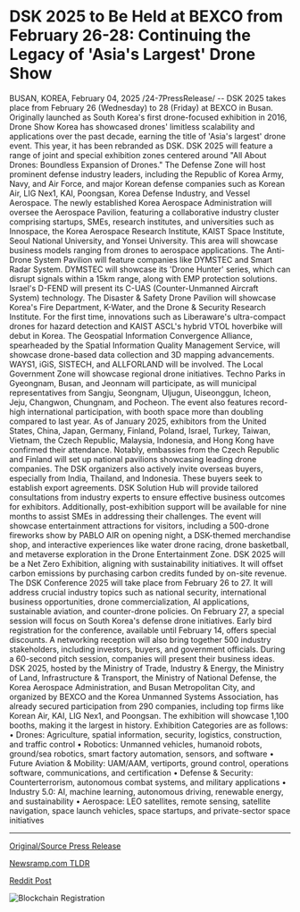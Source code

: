 # DSK 2025 to Be Held at BEXCO from February 26-28: Continuing the Legacy of 'Asia's Largest' Drone Show

BUSAN, KOREA, February 04, 2025 /24-7PressRelease/ -- DSK 2025 takes place from February 26 (Wednesday) to 28 (Friday) at BEXCO in Busan. Originally launched as South Korea's first drone-focused exhibition in 2016, Drone Show Korea has showcased drones' limitless scalability and applications over the past decade, earning the title of 'Asia's largest' drone event. This year, it has been rebranded as DSK.  DSK 2025 will feature a range of joint and special exhibition zones centered around "All About Drones: Boundless Expansion of Drones." The Defense Zone will host prominent defense industry leaders, including the Republic of Korea Army, Navy, and Air Force, and major Korean defense companies such as Korean Air, LIG Nex1, KAI, Poongsan, Korea Defense Industry, and Vessel Aerospace.  The newly established Korea Aerospace Administration will oversee the Aerospace Pavilion, featuring a collaborative industry cluster comprising startups, SMEs, research institutes, and universities such as Innospace, the Korea Aerospace Research Institute, KAIST Space Institute, Seoul National University, and Yonsei University. This area will showcase business models ranging from drones to aerospace applications.  The Anti-Drone System Pavilion will feature companies like DYMSTEC and Smart Radar System. DYMSTEC will showcase its 'Drone Hunter' series, which can disrupt signals within a 15km range, along with EMP protection solutions. Israel's D-FEND will present its C-UAS (Counter-Unmanned Aircraft System) technology.  The Disaster & Safety Drone Pavilion will showcase Korea's Fire Department, K-Water, and the Drone & Security Research Institute. For the first time, innovations such as Liberaware's ultra-compact drones for hazard detection and KAIST ASCL's hybrid VTOL hoverbike will debut in Korea.  The Geospatial Information Convergence Alliance, spearheaded by the Spatial Information Quality Management Service, will showcase drone-based data collection and 3D mapping advancements. WAYS1, iGiS, SISTECH, and ALLFORLAND will be involved.  The Local Government Zone will showcase regional drone initiatives. Techno Parks in Gyeongnam, Busan, and Jeonnam will participate, as will municipal representatives from Sangju, Seongnam, Uljugun, Uiseonggun, Icheon, Jeju, Changwon, Chungnam, and Pocheon.  The event also features record-high international participation, with booth space more than doubling compared to last year. As of January 2025, exhibitors from the United States, China, Japan, Germany, Finland, Poland, Israel, Turkey, Taiwan, Vietnam, the Czech Republic, Malaysia, Indonesia, and Hong Kong have confirmed their attendance. Notably, embassies from the Czech Republic and Finland will set up national pavilions showcasing leading drone companies.  The DSK organizers also actively invite overseas buyers, especially from India, Thailand, and Indonesia. These buyers seek to establish export agreements.  DSK Solution Hub will provide tailored consultations from industry experts to ensure effective business outcomes for exhibitors. Additionally, post-exhibition support will be available for nine months to assist SMEs in addressing their challenges.  The event will showcase entertainment attractions for visitors, including a 500-drone fireworks show by PABLO AIR on opening night, a DSK-themed merchandise shop, and interactive experiences like water drone racing, drone basketball, and metaverse exploration in the Drone Entertainment Zone.  DSK 2025 will be a Net Zero Exhibition, aligning with sustainability initiatives. It will offset carbon emissions by purchasing carbon credits funded by on-site revenue.  The DSK Conference 2025 will take place from February 26 to 27. It will address crucial industry topics such as national security, international business opportunities, drone commercialization, AI applications, sustainable aviation, and counter-drone policies. On February 27, a special session will focus on South Korea's defense drone initiatives.  Early bird registration for the conference, available until February 14, offers special discounts.  A networking reception will also bring together 500 industry stakeholders, including investors, buyers, and government officials. During a 60-second pitch session, companies will present their business ideas.  DSK 2025, hosted by the Ministry of Trade, Industry & Energy, the Ministry of Land, Infrastructure & Transport, the Ministry of National Defense, the Korea Aerospace Administration, and Busan Metropolitan City, and organized by BEXCO and the Korea Unmanned Systems Association, has already secured participation from 290 companies, including top firms like Korean Air, KAI, LIG Nex1, and Poongsan. The exhibition will showcase 1,100 booths, making it the largest in history.  Exhibition Categories are as follows: •	Drones: Agriculture, spatial information, security, logistics, construction, and traffic control •	Robotics: Unmanned vehicles, humanoid robots, ground/sea robotics, smart factory automation, sensors, and software •	Future Aviation & Mobility: UAM/AAM, vertiports, ground control, operations software, communications, and certification •	Defense & Security: Counterterrorism, autonomous combat systems, and military applications •	Industry 5.0: AI, machine learning, autonomous driving, renewable energy, and sustainability •	Aerospace: LEO satellites, remote sensing, satellite navigation, space launch vehicles, space startups, and private-sector space initiatives 

---

[Original/Source Press Release](https://www.24-7pressrelease.com/press-release/519433/dsk-2025-to-be-held-at-bexco-from-february-26-28-continuing-the-legacy-of-asias-largest-drone-show)
                    

[Newsramp.com TLDR](https://newsramp.com/curated-news/dsk-2025-asia-s-largest-drone-event-coming-to-busan/5afd45502abd0ebd905f22ac14e98bc0) 

 



[Reddit Post](https://www.reddit.com/r/Energy_Climate_News/comments/1iigu9i/dsk_2025_asias_largest_drone_event_coming_to_busan/) 



![Blockchain Registration](https://cdn.newsramp.app/24-7PressRelease/qrcode/252/5/knotk_uq.webp)